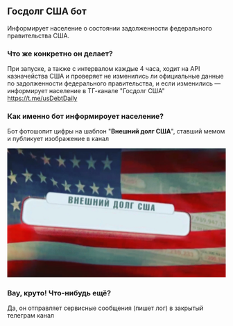 ## Госдолг США бот
Информирует население о состоянии задолженности федерального правительства США.

### Что же конкретно он делает?
При запуске, а также с интервалом каждые 4 часа, ходит на API казначейства США и проверяет не изменились ли официальные данные по задолженности федерального правительства, и если изменились — информирует население в ТГ-канале "Госдолг США" https://t.me/usDebtDaily

### Как именно бот информироует население?
Бот фотошопит цифры на шаблон "**Внешний долг США**", ставший мемом и публикует изображение в канал

![feature X](static/template.png "Main feature")

### Вау, круто! Что-нибудь ещё?
Да, он отправляет сервисные сообщения (пишет лог) в закрытый телеграм канал